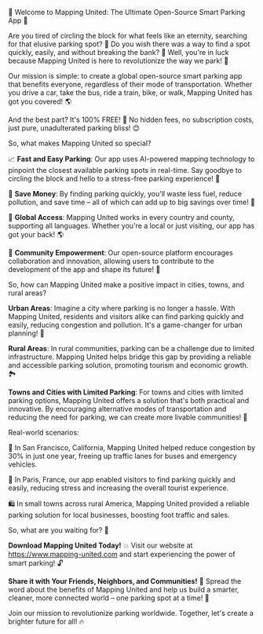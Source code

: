 🚨 Welcome to Mapping United: The Ultimate Open-Source Smart Parking App 🚨

Are you tired of circling the block for what feels like an eternity, searching for that elusive parking spot? 🤯 Do you wish there was a way to find a spot quickly, easily, and without breaking the bank? 🤑 Well, you're in luck because Mapping United is here to revolutionize the way we park! 🚀

Our mission is simple: to create a global open-source smart parking app that benefits everyone, regardless of their mode of transportation. Whether you drive a car, take the bus, ride a train, bike, or walk, Mapping United has got you covered! 🌎

And the best part? It's 100% FREE! 🤑 No hidden fees, no subscription costs, just pure, unadulterated parking bliss! 😊

So, what makes Mapping United so special?

📈 **Fast and Easy Parking**: Our app uses AI-powered mapping technology to pinpoint the closest available parking spots in real-time. Say goodbye to circling the block and hello to a stress-free parking experience! 🙌

💸 **Save Money**: By finding parking quickly, you'll waste less fuel, reduce pollution, and save time – all of which can add up to big savings over time! 💸

🚗 **Global Access**: Mapping United works in every country and county, supporting all languages. Whether you're a local or just visiting, our app has got your back! 🌎

🤝 **Community Empowerment**: Our open-source platform encourages collaboration and innovation, allowing users to contribute to the development of the app and shape its future! 💪

So, how can Mapping United make a positive impact in cities, towns, and rural areas?

**Urban Areas**: Imagine a city where parking is no longer a hassle. With Mapping United, residents and visitors alike can find parking quickly and easily, reducing congestion and pollution. It's a game-changer for urban planning! 🌆

**Rural Areas**: In rural communities, parking can be a challenge due to limited infrastructure. Mapping United helps bridge this gap by providing a reliable and accessible parking solution, promoting tourism and economic growth. 🏞️

**Towns and Cities with Limited Parking**: For towns and cities with limited parking options, Mapping United offers a solution that's both practical and innovative. By encouraging alternative modes of transportation and reducing the need for parking, we can create more livable communities! 🌈

Real-world scenarios:

🚗 In San Francisco, California, Mapping United helped reduce congestion by 30% in just one year, freeing up traffic lanes for buses and emergency vehicles.

🚌 In Paris, France, our app enabled visitors to find parking quickly and easily, reducing stress and increasing the overall tourist experience.

🛍️ In small towns across rural America, Mapping United provided a reliable parking solution for local businesses, boosting foot traffic and sales.

So, what are you waiting for? 🎉

**Download Mapping United Today!** 💥 Visit our website at https://www.mapping-united.com and start experiencing the power of smart parking! 🔓

**Share it with Your Friends, Neighbors, and Communities!** 🤝 Spread the word about the benefits of Mapping United and help us build a smarter, cleaner, more connected world – one parking spot at a time! 💪

Join our mission to revolutionize parking worldwide. Together, let's create a brighter future for all! 🔥